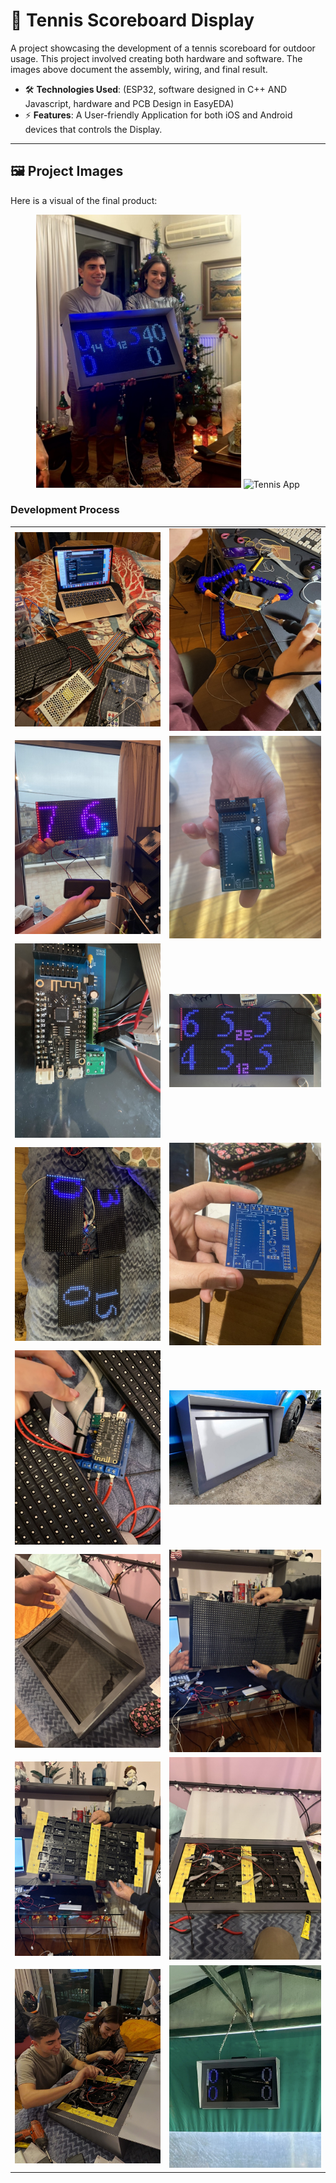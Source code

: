 # 📌 Tennis Scoreboard Display  
A project showcasing the development of a tennis scoreboard for outdoor usage.
This project involved creating both hardware and software. The images above document the assembly, wiring, and final result.

- 🛠️ **Technologies Used**: (ESP32, software designed in C++ AND Javascript, hardware and PCB Design in EasyEDA)
- ⚡ **Features**: A User-friendly Application for both iOS and Android devices that controls the Display.
---

## 🖼️ Project Images

Here is a visual of the final product:

<div align="center">
  <img src="images/IMG_1111.jpg" width="65%" alt="Tennis Scoreboard">
  <img src="images/Tennis_app.gif" width="30%" alt="Tennis App">
</div>


### Development Process

<div align="center">

<table>
  <tr>
    <td><img src="images/IMG_0135.jpeg" width="100%"></td>
    <td><img src="images/IMG_1490.jpeg" width="100%"></td>
  </tr>
  <tr>
    <td><img src="images/IMG_1564.jpeg" width="100%"></td>
    <td><img src="images/IMG_3745.jpeg" width="100%"></td>
  </tr>
  <tr>
    <td><img src="images/IMG_3766.jpeg" width="100%"></td>
    <td><img src="images/IMG_3776.jpg" width="100%"></td>
  </tr>
  <tr>
    <td><img src="images/IMG_3906.jpeg" width="100%"></td>
    <td><img src="images/IMG_4340.jpeg" width="100%"></td>
  </tr>
  <tr>
    <td><img src="images/IMG_3907.jpeg" width="100%"></td>
    <td><img src="images/IMG_3934.jpg" width="100%"></td>
  </tr>
  <tr>
    <td><img src="images/IMG_0983.jpeg" width="100%"></td>
    <td><img src="images/IMG_0985.jpeg" width="100%"></td>
  </tr>
  <tr>
    <td><img src="images/IMG_0987.jpeg" width="100%"></td>
    <td><img src="images/IMG_0990.jpeg" width="100%"></td>
  </tr>
  <tr>
    <td><img src="images/IMG_4042.jpeg" width="100%"></td>
    <td><img src="images/IMG_5837.jpg" width="100%"></td>
  </tr>
</table>

</div>
